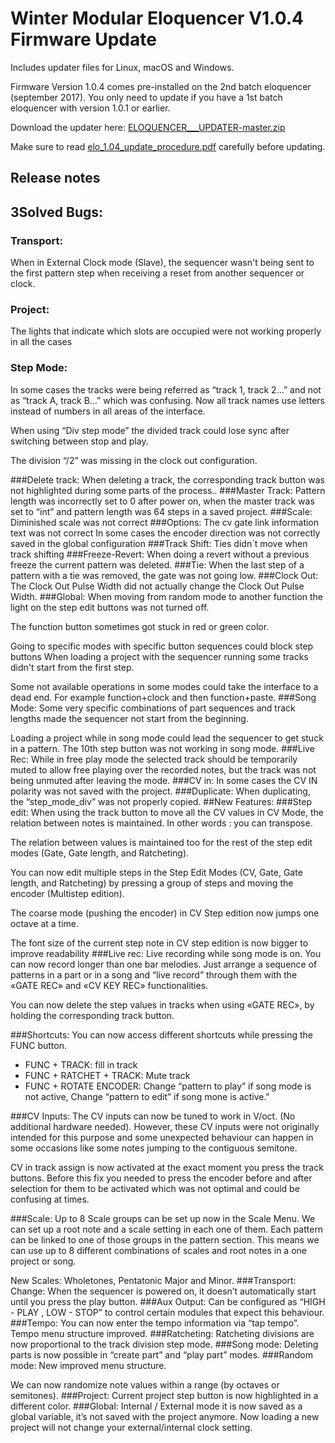# Winter Modular Eloquencer V1.0.4 Firmware Update

Includes updater files for Linux, macOS and Windows.

Firmware Version 1.0.4 comes pre-installed on the 2nd batch eloquencer (september 2017). You only need to update if you have a 1st batch eloquencer with version 1.0.1 or earlier.

Download the updater here: [ELOQUENCER___UPDATER-master.zip](https://github.com/enoughframes/ELOQUENCER___UPDATER/archive/master.zip)

Make sure to read [elo_1.04_update_procedure.pdf](https://github.com/enoughframes/ELOQUENCER___UPDATER/blob/master/elo_1.04_update_procedure.pdfom) carefully before updating.

## Release notes
## 3Solved Bugs:
### Transport:
When in External Clock mode (Slave), the sequencer wasn't being sent to the first pattern
step when receiving a reset from another sequencer or clock.
### Project:
The lights that indicate which slots are occupied were not working properly in all the cases
### Step Mode:
In some cases the tracks were being referred as “track 1, track 2…” and not as “track A,
track B...” which was confusing. Now all track names use letters instead of numbers in all
areas of the interface.

When using “Div step mode” the divided track could lose sync after switching between stop
and play.

The division “/2” was missing in the clock out configuration.

###Delete track:
When deleting a track, the corresponding track button was not highlighted during some parts
of the process..
###Master Track:
Pattern length was incorrectly set to 0 after power on, when the master track was set to “int”
and pattern length was 64 steps in a saved project.
###Scale:
Diminished scale was not correct
###Options:
The cv gate link information text was not correct
In some cases the encoder direction was not correctly saved in the global configuration
###Track Shift:
Ties didn´t move when track shifting
###Freeze-Revert:
When doing a revert without a previous freeze the current pattern was deleted.
###Tie:
When the last step of a pattern with a tie was removed, the gate was not going low.
###Clock Out:
The Clock Out Pulse Width did not actually change the Clock Out Pulse Width.
###Global:
When moving from random mode to another function the light on the step edit buttons was
not turned off.

The function button sometimes got stuck in red or green color.

Going to specific modes with specific button sequences could block step buttons
When loading a project with the sequencer running some tracks didn't start from the first
step.

Some not available operations in some modes could take the interface to a dead end. For
example function+clock and then function+paste.
###Song Mode:
Some very specific combinations of part sequences and track lengths made the sequencer
not start from the beginning.

Loading a project while in song mode could lead the sequencer to get stuck in a pattern.
The 10th step button was not working in song mode.
###Live Rec:
While in free play mode the selected track should be temporarily muted to allow free playing
over the recorded notes, but the track was not being unmuted after leaving the mode.
###CV in:
In some cases the CV IN polarity was not saved with the project.
###Duplicate:
When duplicating, the “step_mode_div” was not properly copied.
##New Features:
###Step edit:
When using the track button to move all the CV values in CV Mode, the relation between
notes is maintained. In other words : you can transpose.

The relation between values is maintained too for the rest of the step edit modes (Gate, Gate
length, and Ratcheting).

You can now edit multiple steps in the Step Edit Modes (CV, Gate, Gate length, and
Ratcheting) by pressing a group of steps and moving the encoder (Multistep edition).

The coarse mode (pushing the encoder) in CV Step edition now jumps one octave at a time.

The font size of the current step note in CV step edition is now bigger to improve readability
###Live rec:
Live recording while song mode is on. You can now record longer than one bar melodies.
Just arrange a sequence of patterns in a part or in a song and “live record” through them
with the «GATE REC» and «CV KEY REC» functionalities.

You can now delete the step values in tracks when using «GATE REC», by holding the
corresponding track button.

###Shortcuts:
You can now access different shortcuts while pressing the FUNC button.
* FUNC + TRACK: fill in track
* FUNC + RATCHET + TRACK: Mute track
* FUNC + ROTATE ENCODER: Change “pattern to play” if song mode is not active, Change
“pattern to edit” if song mone is active."

###CV Inputs:
The CV inputs can now be tuned to work in V/oct. (No additional hardware needed).
However, these CV inputs were not originally intended for this purpose and some
unexpected behaviour can happen in some occasions like some notes jumping to the
contiguous semitone.

CV in track assign is now activated at the exact moment you press the track buttons. Before
this fix you needed to press the encoder before and after selection for them to be activated
which was not optimal and could be confusing at times.

###Scale:
Up to 8 Scale groups can be set up now in the Scale Menu. We can set up a root note and a
scale setting in each one of them. Each pattern can be linked to one of those groups in the
pattern section. This means we can use up to 8 different combinations of scales and root
notes in a one project or song.

New Scales: Wholetones, Pentatonic Major and Minor.
###Transport:
Change: When the sequencer is powered on, it doesn’t automatically start until you press
the play button.
###Aux Output:
Can be configured as “HIGH - PLAY , LOW - STOP” to control certain modules that expect
this behaviour.
###Tempo:
You can now enter the tempo information via “tap tempo”.
Tempo menu structure improved.
###Ratcheting:
Ratcheting divisions are now proportional to the track division step mode.
###Song mode:
Deleting parts is now possible in “create part” and “play part” modes.
###Random mode:
New improved menu structure.

We can now randomize note values within a range (by octaves or semitones).
###Project:
Current project step button is now highlighted in a different color.
###Global:
Internal / External mode it is now saved as a global variable, it’s not saved with the project
anymore. Now loading a new project will not change your external/internal clock setting.
